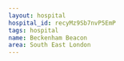 ```yaml
---
layout: hospital
hospital_id: recyMz9Sb7nvP5EmP
tags: hospital
name: Beckenham Beacon
area: South East London
---
```

